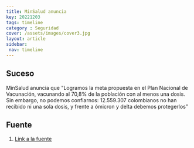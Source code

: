 ```yaml
---
title: MinSalud anuncia
key: 20221203
tags: timeline
category : Seguridad
cover: /assets/images/cover3.jpg
layout: article
sidebar:
 nav: timeline
---
```


## Suceso
MinSalud anuncia que "Logramos la meta propuesta en el Plan Nacional de Vacunación, vacunando al 70,8% de la población con al menos una dosis. Sin embargo, no podemos confiarnos: 12.559.307 colombianos no han recibido ni una sola dosis, y frente a ómicron y delta debemos protegerlos” 
## Fuente
1. [Link a la fuente](https://twitter.com/MinSaludCol/status/1466813778843033608)
